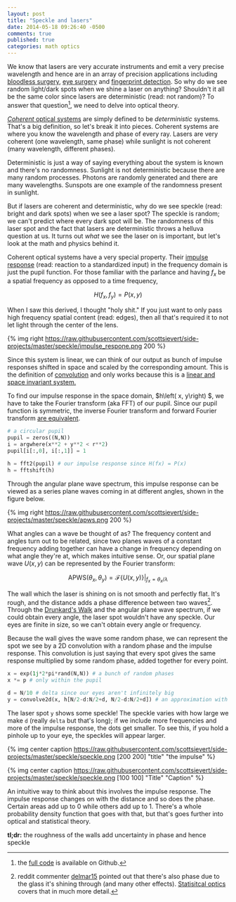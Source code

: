 ```yaml
---
layout: post
title: "Speckle and lasers"
date: 2014-05-18 09:26:40 -0500
comments: true
published: true
categories: math optics
---
```


We know that lasers are very accurate instruments and emit a very precise
wavelength and hence are in an array of precision applications including
[bloodless surgery][blood], [eye surgery][eye] and 
[fingerprint detection][finger]. 
So why do we see random light/dark spots
when we shine a laser on anything? Shouldn't it all be the same color since
lasers are deterministic (read: not random)?  To answer that question[^1], we
need to delve into optical theory.

<!--More-->

[*Coherent* optical systems][coherence] are simply defined to be
*deterministic* systems. That's a big definition, so let's break it into
pieces. Coherent systems are where you know the wavelength and phase of every
ray. Lasers are very coherent (one wavelength, same phase) while sunlight is
not coherent (many wavelength, different phases).

Deterministic is just a way of saying everything about the system is known and
there's no randomness. Sunlight is not deterministic because there are many
random processes. Photons are randomly generated and there are many
wavelengths. Sunspots are one example of the randomness present in sunlight.

But if lasers are coherent and deterministic, why do we see speckle (read:
bright and dark spots) when we see a laser spot? The speckle is random; we
can't predict where every dark spot will be. The randomness of this laser spot
and the fact that lasers are deterministic throws a helluva question at us. It
turns out *what* we see the laser on is important, but let's look at the math
and physics behind it.

Coherent optical systems have a very special property. Their 
[impulse response][ir] (read: reaction to a standardized input)
in the frequency domain is just the pupil function.  For those familiar with
the parlance and having $f_x$ be a spatial frequency as opposed to a time
frequency,

$$H\left( f_x, f_y\right) = P(x, y) $$

When I saw this derived, I thought "holy shit." If you just want to only pass high
frequency spatial content (read: edges), then all that's required it to not let
light through the center of the lens.

{% img right https://raw.githubusercontent.com/scottsievert/side-projects/master/speckle/impulse_respone.png 200 %}

Since this system is linear, we can think of our output as bunch of impulse
responses shifted in space and scaled by the corresponding amount. This is the
definition of [convolution][conv] and only works because this is a 
[linear and space invariant system.][LTI]

To find our impulse response in the space domain, $h\left( x, y\right) $, we
have to take the Fourier transform (aka FFT) of our pupil. Since our pupil
function is symmetric, the inverse Fourier transform and forward Fourier
transform [are equivalent][fft].

```python
# a circular pupil
pupil = zeros((N,N))
i = argwhere(x**2 + y**2 < r**2)
pupil[i[:,0], i[:,1]] = 1

h = fft2(pupil) # our impulse response since H(fx) = P(x)
h = fftshift(h)
```

<!--plane wave spectrum-->
Through the angular plane wave spectrum, this impulse response can be viewed as
a series plane waves coming in at different angles, shown in the figure below.

{% img right https://raw.githubusercontent.com/scottsievert/side-projects/master/speckle/apws.png 200 %}

What angles can a wave be thought of as? The frequency content and angles turn
out to be related, since two planes waves of a constant frequency adding
together can have a change in frequency depending on what angle they're at,
which makes intuitive sense. Or, our spatial plane wave $U(x,y)$ can be
represented by the Fourier transform:

$$\textrm{APWS}(\theta_x, \theta_y) = \mathcal{F}\left\{ U(x,y) \right\}\rvert_{f_x = \theta_x/\lambda}$$

The wall which the laser is shining on is not smooth and perfectly flat. It's
rough, and the distance adds a phase difference between two waves[^2]. Through the
[Drunkard's Walk][rand] and the angular plane wave spectrum, if we could
obtain every angle, the laser spot wouldn't have any speckle. Our eyes are finite in
size, so we can't obtain every angle or frequency.

Because the wall gives the wave some random phase, we can represent the spot we
see by a 2D convolution with a random phase and the impulse response. This
convolution is just saying that every spot gives the same response multiplied
by some random phase, added together for every point.

```python
x = exp(1j*2*pi*rand(N,N)) # a bunch of random phases
x *= p # only within the pupil

d = N/10 # delta since our eyes aren't infinitely big
y = convolve2d(x, h[N/2-d:N/2+d, N/2-d:N/2+d]) # an approximation with d
```

The laser spot `y` shows some speckle! The speckle varies with how large we
make `d` (really `delta` but that's long); if we include more frequencies and
more of the impulse response, the dots get smaller. To see this, if you hold a
pinhole up to your eye, the speckles will appear larger.

{% img center caption https://raw.githubusercontent.com/scottsievert/side-projects/master/speckle/speckle.png [200 200] "title" "the impulse" %}

{% img center caption https://raw.githubusercontent.com/scottsievert/side-projects/master/speckle/speckle.png  [100 100] "Title" "Caption" %}

An intuitive way to think about this involves the impulse response. The impulse
response changes on with the distance and so does the phase. Certain areas add
up to 0 while others add up to 1. There's a whole probability density function
that goes with that, but that's goes further into optical and statistical
theory.

**tl;dr:** the roughness of the walls add uncertainty in phase and hence speckle

[^1]:the [full code][code] is available on Github.
[^2]:reddit commenter [delmar15][reddit] pointed out that there's also phase due to the glass it's shining through (and many other effects). [Statisitcal optics][stats] covers that in much more detail.

[reddit]:http://www.reddit.com/r/Optics/comments/25zyxa/why_are_laser_spots_speckled/chmg1p2
[stats]:http://www.amazon.com/Statistical-Optics-Joseph-W-Goodman/dp/0471399167
[LTI]:https://en.wikipedia.org/wiki/LTI_system_theory
[code]:https://github.com/scottsievert/side-projects/tree/master/speckle
[coherence]:https://en.wikipedia.org/wiki/Coherence_(physics)
[finger]:https://en.wikipedia.org/wiki/Fingerprint
[eye]:https://en.wikipedia.org/wiki/Laser_eye_surgery_(disambiguation)
[blood]:https://en.wikipedia.org/wiki/Bloodless_surgery
[rand]:https://en.wikipedia.org/wiki/Random_walk
[fft]:https://en.wikipedia.org/wiki/Fourier_transform#Invertibility_and_periodicity
[conv]:https://en.wikipedia.org/wiki/Convolution
[ir]:https://en.wikipedia.org/wiki/Impulse_response
